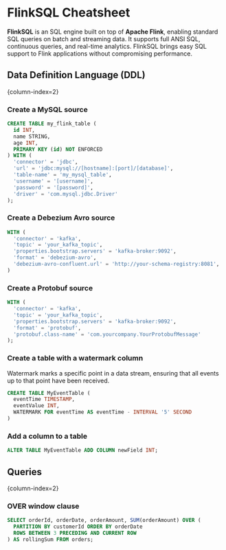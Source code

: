 # FlinkSQL Cheatsheet

**FlinkSQL** is an SQL engine built on top of **Apache Flink**, enabling standard SQL queries on batch and streaming data.
It supports full ANSI SQL, continuous queries, and real-time analytics. FlinkSQL brings easy SQL support to Flink applications without compromising performance.

## Data Definition Language (DDL)
{column-index=2}

### Create a MySQL source

```sql
CREATE TABLE my_flink_table (
  id INT,
  name STRING,
  age INT,
  PRIMARY KEY (id) NOT ENFORCED
) WITH (
  'connector' = 'jdbc',
  'url' = 'jdbc:mysql://[hostname]:[port]/[database]',
  'table-name' = 'my_mysql_table',
  'username' = '[username]',
  'password' = '[password]',
  'driver' = 'com.mysql.jdbc.Driver'
);
```

### Create a Debezium Avro source

```sql
WITH (
  'connector' = 'kafka',
  'topic' = 'your_kafka_topic',
  'properties.bootstrap.servers' = 'kafka-broker:9092',
  'format' = 'debezium-avro',
  'debezium-avro-confluent.url' = 'http://your-schema-registry:8081',
)
```

### Create a Protobuf source

```sql
WITH (
  'connector' = 'kafka',
  'topic' = 'your_kafka_topic',
  'properties.bootstrap.servers' = 'kafka-broker:9092',
  'format' = 'protobuf',
  'protobuf.class-name' = 'com.yourcompany.YourProtobufMessage'
);
```

### Create a table with a watermark column

Watermark marks a specific point in a data stream, ensuring that all events up to that point have been received.

```sql
CREATE TABLE MyEventTable (
  eventTime TIMESTAMP,
  eventValue INT,
  WATERMARK FOR eventTime AS eventTime - INTERVAL '5' SECOND
)
```

### Add a column to a table

```sql
ALTER TABLE MyEventTable ADD COLUMN newField INT;
```

## Queries
{column-index=2}

### OVER window clause

```sql
SELECT orderId, orderDate, orderAmount, SUM(orderAmount) OVER (
  PARTITION BY customerId ORDER BY orderDate
  ROWS BETWEEN 3 PRECEDING AND CURRENT ROW
) AS rollingSum FROM orders; 
```
